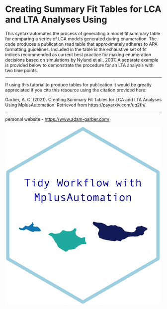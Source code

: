 # Creating Summary Fit Tables for LCA and LTA Analyses Using

This syntax automates the process of generating a model fit summary table for comparing a series of LCA models generated during enumeration. The code produces a publication read table that approximately adheres to APA formatting guidelines. Included in the table is the exhaustive set of fit indices recommended as current best practice for making enumeration decisions based on simulations by Nylund et al., 2007. A separate example is provided below to demonstrate the procedure for an LTA analysis with two time points.

***

If using this tutorial to produce tables for publication it would be greatly appreciated if you cite this resource using the citation provided here:

Garber, A. C. (2021). Creating Summary Fit Tables for LCA and LTA Analyses Using MplusAutomation.
Retrieved from https://psyarxiv.com/uq2fh/

***

personal website - https://www.adam-garber.com/

<img src="tidy_workflow_hex.png" width="500">